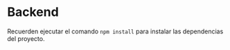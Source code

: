 # Backend 

Recuerden ejecutar el comando `npm install` para instalar las dependencias del proyecto.